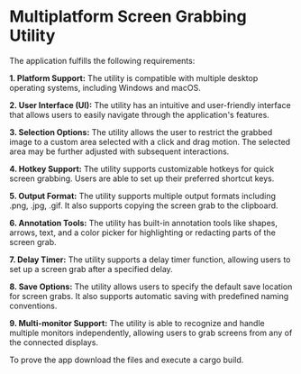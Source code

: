 # Multiplatform Screen Grabbing Utility

The application fulfills the following requirements: 

**1. Platform Support:** The utility is compatible with multiple desktop
operating systems, including Windows and macOS.

**2. User Interface (UI):** The utility has an intuitive and user-friendly
interface that allows users to easily navigate through the application's
features.

**3. Selection Options:** The utility allows the user to restrict the grabbed
image to a custom area selected with a click and drag motion. The selected
area may be further adjusted with subsequent interactions.

**4. Hotkey Support:** The utility supports customizable hotkeys for quick
screen grabbing. Users are able to set up their preferred shortcut keys.

**5. Output Format:** The utility supports multiple output formats including
.png, .jpg, .gif. It also supports copying the screen grab to the clipboard.

**6. Annotation Tools:** The utility has built-in annotation tools like
shapes, arrows, text, and a color picker for highlighting or redacting parts of
the screen grab.

**7. Delay Timer:** The utility supports a delay timer function, allowing users
to set up a screen grab after a specified delay.

**8. Save Options:** The utility allows users to specify the default save
location for screen grabs. It also supports automatic saving with
predefined naming conventions.

**9. Multi-monitor Support:** The utility is able to recognize and handle
multiple monitors independently, allowing users to grab screens from any of the connected
displays.

To prove the app download the files and execute a cargo build.
